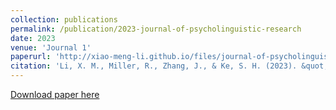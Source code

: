 ```yaml
---
collection: publications
permalink: /publication/2023-journal-of-psycholinguistic-research
date: 2023
venue: 'Journal 1'
paperurl: 'http://xiao-meng-li.github.io/files/journal-of-psycholinguistic-research.pdf'
citation: 'Li, X. M., Miller, R., Zhang, J., & Ke, S. H. (2023). &quot;Profiling adult L2 learners in English bridge program: A not-so-simple view of L2 effect.&quot; <i>Journal of Psycholinguistic Research</i>. https://doi.org/10.1007/s10936-023-09955-2.'
---
```

[Download paper here](http://xiao-meng-li.github.io/files/paper1.pdf)
